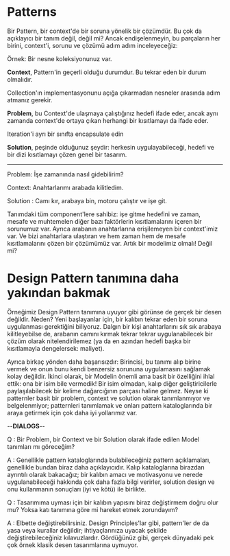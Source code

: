 # Patterns

Bir Pattern, bir context'de bir soruna yönelik bir çözümdür. Bu çok da açıklayıcı bir tanım değil, değil mi? Ancak
endişelenmeyin, bu parçaların her birini, context'i, sorunu ve çözümü adım adım inceleyeceğiz:

Örnek: Bir nesne koleksiyonunuz var.

**Context**, Pattern'in geçerli olduğu durumdur. Bu tekrar eden bir durum olmalıdır.

Collection'ın implementasyonunu açığa çıkarmadan nesneler arasında adım atmanız gerekir.

**Problem**, bu Context'de ulaşmaya çalıştığınız hedefi ifade eder, ancak aynı zamanda context'de ortaya çıkan herhangi
bir kısıtlamayı da ifade eder.

Iteration'i ayrı bir sınıfta encapsulate edin

**Solution**, peşinde olduğunuz şeydir: herkesin uygulayabileceği, hedefi ve bir dizi kısıtlamayı çözen genel bir
tasarım.

----

Problem: İşe zamanında nasıl gidebilirim?

Context: Anahtarlarımı arabada kilitledim.

Solution : Camı kır, arabaya bin, motoru çalıştır ve işe git.

Tanımdaki tüm component'lere sahibiz: işe gitme hedefini ve zaman, mesafe ve muhtemelen diğer bazı faktörlerin
kısıtlamalarını içeren bir sorunumuz var. Ayrıca arabanın anahtarlarına erişilemeyen bir context'imiz var. Ve bizi
anahtarlara ulaştıran ve hem zaman hem de mesafe kısıtlamalarını çözen bir çözümümüz var. Artık bir modelimiz olmalı!
Değil mi?

# Design Pattern tanımına daha yakından bakmak

Örneğimiz Design Pattern tanımına uyuyor gibi görünse de gerçek bir desen değildir. Neden? Yeni başlayanlar için, bir
kalıbın tekrar eden bir soruna uygulanması gerektiğini biliyoruz. Dalgın bir kişi anahtarlarını sık sık arabaya
kilitleyebilse de, arabanın camını kırmak tekrar tekrar uygulanabilecek bir çözüm olarak nitelendirilemez (ya da en
azından hedefi başka bir kısıtlamayla dengelersek: maliyet).

Ayrıca birkaç yönden daha başarısızdır: Birincisi, bu tanımı alıp birine vermek ve onun bunu kendi benzersiz sorununa
uygulamasını sağlamak kolay değildir. İkinci olarak, bir Modelin önemli ama basit bir özelliğini ihlal ettik: ona bir
isim bile vermedik! Bir isim olmadan, kalıp diğer geliştiricilerle paylaşılabilecek bir kelime dağarcığının parçası
haline gelmez. Neyse ki patternler basit bir problem, context ve solution olarak tanımlanmıyor ve belgelenmiyor;
patternleri tanımlamak ve onları pattern kataloglarında bir araya getirmek için çok daha iyi yollarımız var.

--**DIALOGS**--

Q : Bir Problem, bir Context ve bir Solution olarak ifade edilen Model tanımları mı göreceğim?

A : Genellikle pattern kataloglarında bulabileceğiniz pattern açıklamaları, genellikle bundan biraz daha açıklayıcıdır.
Kalıp kataloglarına birazdan ayrıntılı olarak bakacağız; bir kalıbın amacı ve motivasyonu ve nerede uygulanabileceği
hakkında çok daha fazla bilgi verirler, solution design ve onu kullanmanın sonuçları (iyi ve kötü) ile birlikte.

Q : Tasarımıma uyması için bir kalıbın yapısını biraz değiştirmem doğru olur mu? Yoksa katı tanımına göre mi hareket
etmek zorundayım?

A : Elbette değiştirebilirsiniz. Design Principles'lar gibi, pattern'ler de da yasa veya kurallar değildir;
ihtiyaçlarınıza uyacak şekilde değiştirebileceğiniz kılavuzlardır. Gördüğünüz gibi, gerçek dünyadaki pek çok örnek
klasik desen tasarımlarına uymuyor.